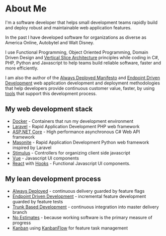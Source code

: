 # About Me

I'm a software developer that helps small development teams rapidly build and deploy robust and maintainable web application features.

In the past I have developed software for organizations as diverse as America Online, Autobytel and Walt Disney.

I use Functional Programming, Object Oriented Programming, Domain Driven Design and [Vertical Slice Architecture](https://jimmybogard.com/vertical-slice-architecture/) principles while coding in C#, PHP, Python and Javascript to help teams build reliable software, faster and more efficiently.

I am also the author of the [Always Deployed Manifesto](https://alwaysdeployed.com) and [Endpoint Driven Development](https://alwaysdeployed.com/endpoint-driven-development) web application development and deployment methodologies that help developers provide continuous customer value, faster, by using [tools](https://alwaysdeployed.com/tools) that support this development process.

## My web development stack

+ [Docker](https://www.docker.com/why-docker) - Containers that run my development environment
+ [Laravel](https://laravel.com) - Rapid Application Development PHP web framework
+ [ASP.NET Core](https://docs.microsoft.com/en-us/aspnet/core) - High performance asynchronous C# Web API framework
+ [Masonite](https://docs.masoniteproject.com/) - Rapid Application Development Python web framework inspired by Laravel
+ [Stimulus](https://stimulusjs.org) - Controllers for organizing client side javascript
+ [Vue](https://vuejs.org) - Javascript UI components
+ [React](https://reactjs.org) with [Hooks](https://reactjs.org/docs/hooks-intro.html) - Functional Javascript UI components.

## My lean development process

+ [Always Deployed](https://alwaysdeployed.com) - continuous delivery guarded by feature flags
+ [Endpoint Driven Development](https://alwaysdeployed.com/endpoint-driven-development) - incremental feature development guarded by feature tests
+ [Trunk Based Development](https://trunkbaseddevelopment.com) - continuous integration into master delivery branch
+ [No Estimates](http://ronjeffries.com/xprog/articles/the-noestimates-movement) - because working software is the primary measure of progress
+ [Kanban](https://www.atlassian.com/agile/kanban) using [KanbanFlow](https://kanbanflow.com) for feature task management
